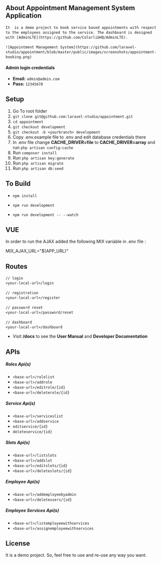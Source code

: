 ## About Appointment Management System Application
    It  is a demo project to book service based appointments with respect to the employees assigned to the service. The dashboard is designed with [AdminLTE](https://github.com/ColorlibHQ/AdminLTE). 

    ![Appointment Management System](https://github.com/laravel-studio/appointment/blob/master/public/images/screenshots/appointment-booking.png)

#### Admin login credentials
- __Email:__ `admin@admin.com`
- __Pass:__ `12345678`

## Setup

1. Go To root folder 
2. `git clone git@github.com:laravel-studio/appointment.git`
3. `cd appointment`
4. `git checkout development`
5. `git checkout -b <yourbranch> development`
6. Copy .env.example file to .env and edit database credentials there
7. In .env file change __CACHE_DRIVER=file__ to __CACHE_DRIVER=array__ and run `php artisan config:cache`
8. Run `composer install`
9. Run `php artisan key:generate`
10. Run `php artisan migrate`
11. Run `php artisan db:seed`

## To Build 

- `npm install`

- `npm run development`

- `npm run development -- --watch`

## VUE 

In order to run the AJAX added the following MIX variable in .env file :

MIX_AJAX_URL="${APP_URL}"

## Routes
```
// login
<your-local-url>/login

// registration
<your-local-url>/register

// password reset
<your-local-url>/password/reset

// dashboard
<your-local-url>/dashboard
```
- Visit __<base-url>/docs__ to see the __User Manual__ and __Developer Documentation__

## APIs


##### Roles Api(s)

- `<base-url>/rolelist`
- `<base-url>/addrole`
- `<base-url>/editrole/{id}`
- `<base-url>/deleterole/{id}`

##### Service Api(s)

- `<base-url>/serviceslist`
- `<base-url>/addservice`
- `editservice/{id}`
- `deleteservice/{id}`

##### Slots Api(s)

- `<base-url>/listslots`
- `<base-url>/addslot`
- `<base-url>/editslots/{id}`
- `<base-url>/deleteslots/{id}`

##### Employee Api(s)

- `<base-url>/addemployeebyadmin`
- `<base-url>/deleteusers/{id}`

##### Employee Services Api(s)

- `<base-url>/listemployeewithservices`
- `<base-url>/assignemployeewithservices`

## License
It is a demo project. So, feel free to use and re-use any way you want.
